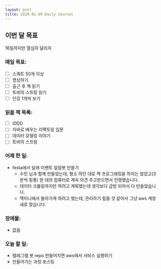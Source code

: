 ```yaml
---
layout: post
title: 2020-01-09 Daily Journal
---
```


## 이번 달 목표
16일까지만 열심히 달리자

### 매일 목표:
- [ ] 스쿼트 50개 이상
- [ ] 명상하기
- [ ] 출근 후 책 읽기
- [ ] 토비의 스프링 읽기
- [ ] 인강 1개씩 보기

### 읽을 책 목록:
- [ ] iDDD
- [ ] 자바로 배우는 리팩토링 입문
- [ ] 데이터 모델링 이야기
- [ ] 토비의 스프링

### 어제 한 일:
* festa에서 달래 이벤트 알람봇 만들기
  * 수민 님과 함께 만들었는데, 평소 하던 대로 짝 프로그래밍을 하지는 않았고(3분씩 핑퐁) 한 대의 컴퓨터로 계속 의견 주고받으면서 진행했습니다.
  * 데이터 크롤링까지만 하려고 계획했는데 생각보다 금방 되어서 다 만들었습니다.
  * 맥미니에서 돌아가게 하려고 했는데, 관리하기 힘들 것 같아서 그냥 aws 계정 새로 팠습니다.

### 장애물:
* 없음

### 오늘 할 일:
* 텔레그램 봇 repo 만들어지면 aws에서 서비스 실행하기
* 만들어가는 과정 포스팅

